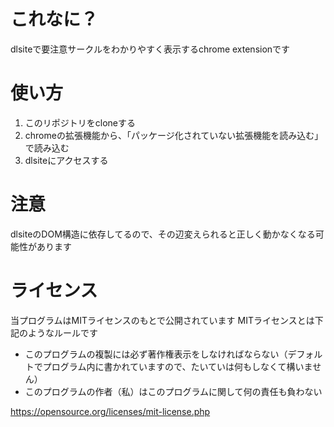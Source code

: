 # これなに？

dlsiteで要注意サークルをわかりやすく表示するchrome extensionです

# 使い方

1. このリポジトリをcloneする
2. chromeの拡張機能から、「パッケージ化されていない拡張機能を読み込む」で読み込む
3. dlsiteにアクセスする

# 注意

dlsiteのDOM構造に依存してるので、その辺変えられると正しく動かなくなる可能性があります

# ライセンス

当プログラムはMITライセンスのもとで公開されています MITライセンスとは下記のようなルールです

* このプログラムの複製には必ず著作権表示をしなければならない（デフォルトでプログラム内に書かれていますので、たいていは何もしなくて構いません）
* このプログラムの作者（私）はこのプログラムに関して何の責任も負わない

https://opensource.org/licenses/mit-license.php
